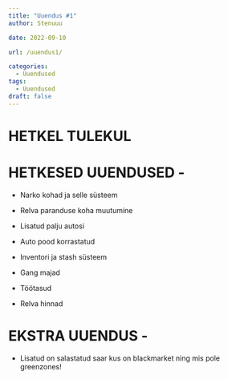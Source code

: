 ```yaml
---
title: "Uuendus #1"
author: Stenuuu

date: 2022-09-10

url: /uuendus1/

categories:
  - Uuendused
tags:
  - Uuendused
draft: false
---
```



# HETKEL TULEKUL

# HETKESED UUENDUSED -

* Narko kohad ja selle süsteem

* Relva paranduse koha muutumine

* Lisatud palju autosi

* Auto pood korrastatud

* Inventori ja stash süsteem

* Gang majad

* Töötasud

* Relva hinnad

# EKSTRA UUENDUS - 

* Lisatud on salastatud saar kus on blackmarket ning mis pole greenzones!